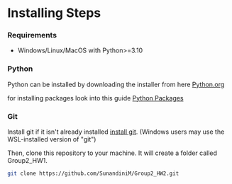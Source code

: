 # Installing Steps

### Requirements ###
- Windows/Linux/MacOS with Python>=3.10

### Python ###
Python can be installed by downloading the installer from here [Python.org](https://www.python.org/)

for installing packages look into this guide [Python Packages](https://packaging.python.org/en/latest/tutorials/installing-packages/)


### Git ###
Install git if it isn't already installed [install git](https://git-scm.com/downloads). (Windows users may use the WSL-installed version of "git")

Then, clone this repository to your machine. It will create a folder called Group2_HW1. 

```sh
git clone https://github.com/SunandiniM/Group2_HW2.git
```
